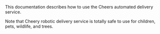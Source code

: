 This documentation describes how to use the Cheers automated
delivery service.

Note that Cheery robotic delivery service is totally safe to use for children, 
pets, wildlife, and trees.
